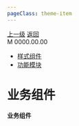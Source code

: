 ```yaml
---
pageClass: theme-item
---
```

<div class="extend-header">
    <div class="info">
        <div class="record">
            <a class="back" href="./">上一级</a>
            <a class="back" href="./">返回</a>
        </div>        
        <div class="mini">
            <span>M 0000.00.00</span>
        </div>
    </div>
    <div class="content"><div class="custom-block children"><ul><li><a href="/frontend/layerBusiness/systemBusiness/componentBusiness/ui">样式组件</a></li><li><a href="/frontend/layerBusiness/systemBusiness/componentBusiness/moduleFunction">功能模块</a></li></ul></div></div>
</div>
<div class="content-header">
<h1>业务组件</h1><strong>业务组件</strong>
</div>

